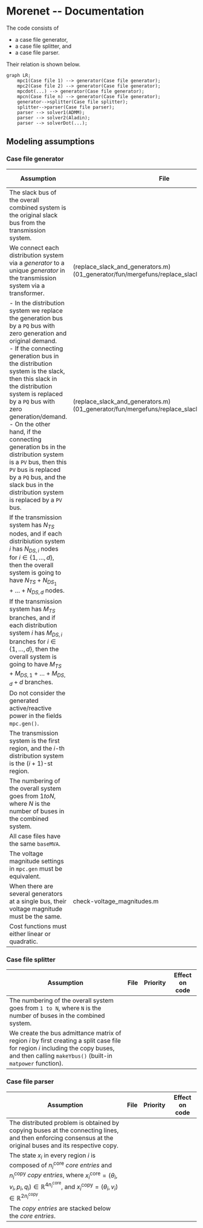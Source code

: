 # Morenet -- Documentation

The code consists of
- a case file generator,
- a case file splitter, and
- a case file parser.

Their relation is shown below.

```mermaid
graph LR;
    mpc1(Case file 1) --> generator(Case file generator);
    mpc2(Case file 2) --> generator(Case file generator);
    mpcdot(...) --> generator(Case file generator);
    mpcn(Case file n) --> generator(Case file generator);
    generator-->splitter(Case file splitter);
    splitter-->parser(Case file parser);
    parser --> solver1(ADMM);
    parser --> solver2(Aladin);
    parser --> solverDot(...);
```

## Modeling assumptions

### Case file generator

| Assumption | File | Priority | Effect on code |
| --- | --- | --- | --- |
| The slack bus of the overall combined system is the original slack bus from the transmission system. |  | Low | Marginal |
| We connect each distribution system via a *generator* to a unique *generator* in the transmission system via a transformer.|  (replace_slack_and_generators.m)(01_generator/fun/mergefuns/replace_slack_and_generators.m)| High | Fair |
|- In the distribution system we replace the generation bus by a `PQ` bus with zero generation and original demand.<br>- If the connecting generation bus in the distribution system is the slack, then this slack in the distribution system is replaced by a `PQ` bus with zero generation/demand.<br>- On the other hand, if the connecting generation bs in the distribution system is a `PV` bus, then this `PV` bus is replaced by a `PQ` bus, and the slack bus in the distribution system is replaced by a `PV` bus.| (replace_slack_and_generators.m)(01_generator/fun/mergefuns/replace_slack_and_generators.m)| High | Fair |
|If the transmission system has $N_{TS}$ nodes, and if each distribiution system $i$ has $N_{DS, i}$ nodes for $i \in \{ 1, \dots, d \}$, then the overall system is going to have $N_{TS} + N_{DS_1} + \dots + N_{DS, d}$ nodes. |
| If the transmission system has $M_{TS}$ branches, and if each distribution system $i$ has $M_{DS, i}$ branches for $i \in \{ 1, \dots, d \}$, then the overall system is going to have $M_{TS} + M_{DS, 1} + \dots + M_{DS, d} + d$ branches.|
|Do not consider the generated active/reactive power in the fields `mpc.gen()`.|
|The transmission system is the first region, and the $i$-th distribution system is the $(i+1)$-st region.|
|The numbering of the overall system goes from $1 to N$, where $N$ is the number of buses in the combined system.|
|All case files have the same `baseMVA`.| | Low | Marginal |
|The voltage magnitude settings in `mpc.gen` must be equivalent.| | Low | Marginal |
| When there are several generators at a single bus, their voltage magnitude must be the same. | check-voltage_magnitudes.m | low | marginal |
| Cost functions must either linear or quadratic. | | low |

### Case file splitter

| Assumption | File | Priority | Effect on code |
| --- | --- | --- | --- |
| The numbering of the overall system goes from `1 to N`, where `N` is the number of buses in the combined system.|
| We create the bus admittance matrix of region $i$ by first creating a split case file for region $i$ including the copy buses, and then calling `makeYbus()` (built-in `matpower` function). | | |

### Case file parser
| Assumption | File | Priority | Effect on code |
| --- | --- | --- | --- |
| The distributed problem is obtained by copying buses at the connecting lines, and then enforcing consensus at the original buses and its respective copy. |
| The state $x_i$ in every region $i$ is composed of $n_{i}^{\text{core}}$ *core entries* and $n_{i}^{\text{copy}}$ *copy entries*, where $x_{i}^{\text{core}} = ( \theta_i, v_i, p_i, q_i ) \in \mathbb{R}^{4 n_{i}^{\text{core}}}$, and $x_{i}^{\text{copy}} = ( \theta_i, v_i) \in \mathbb{R}^{2 n_{i}^{\text{copy}}}$. |
| The *copy entries* are stacked below the *core entries*. |
